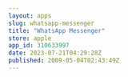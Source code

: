 ```yaml
---
layout: apps
slug: whatsapp-messenger
title: "WhatsApp Messenger"
store: apple
app_id: 310633997
date: 2023-07-21T04:29:28Z
published: 2009-05-04T02:43:49Z
---
```

